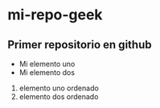 # mi-repo-geek
## Primer repositorio en github

- Mi elemento uno
- Mi elemento dos

1. elemento uno ordenado
2. elemento dos ordenado
